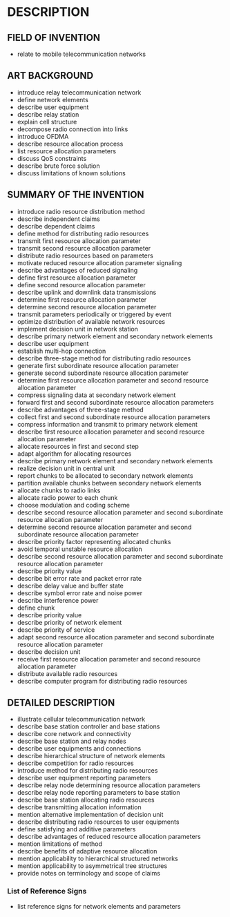 # DESCRIPTION

## FIELD OF INVENTION

- relate to mobile telecommunication networks

## ART BACKGROUND

- introduce relay telecommunication network
- define network elements
- describe user equipment
- describe relay station
- explain cell structure
- decompose radio connection into links
- introduce OFDMA
- describe resource allocation process
- list resource allocation parameters
- discuss QoS constraints
- describe brute force solution
- discuss limitations of known solutions

## SUMMARY OF THE INVENTION

- introduce radio resource distribution method
- describe independent claims
- describe dependent claims
- define method for distributing radio resources
- transmit first resource allocation parameter
- transmit second resource allocation parameter
- distribute radio resources based on parameters
- motivate reduced resource allocation parameter signaling
- describe advantages of reduced signaling
- define first resource allocation parameter
- define second resource allocation parameter
- describe uplink and downlink data transmissions
- determine first resource allocation parameter
- determine second resource allocation parameter
- transmit parameters periodically or triggered by event
- optimize distribution of available network resources
- implement decision unit in network station
- describe primary network element and secondary network elements
- describe user equipment
- establish multi-hop connection
- describe three-stage method for distributing radio resources
- generate first subordinate resource allocation parameter
- generate second subordinate resource allocation parameter
- determine first resource allocation parameter and second resource allocation parameter
- compress signaling data at secondary network element
- forward first and second subordinate resource allocation parameters
- describe advantages of three-stage method
- collect first and second subordinate resource allocation parameters
- compress information and transmit to primary network element
- describe first resource allocation parameter and second resource allocation parameter
- allocate resources in first and second step
- adapt algorithm for allocating resources
- describe primary network element and secondary network elements
- realize decision unit in central unit
- report chunks to be allocated to secondary network elements
- partition available chunks between secondary network elements
- allocate chunks to radio links
- allocate radio power to each chunk
- choose modulation and coding scheme
- describe second resource allocation parameter and second subordinate resource allocation parameter
- determine second resource allocation parameter and second subordinate resource allocation parameter
- describe priority factor representing allocated chunks
- avoid temporal unstable resource allocation
- describe second resource allocation parameter and second subordinate resource allocation parameter
- describe priority value
- describe bit error rate and packet error rate
- describe delay value and buffer state
- describe symbol error rate and noise power
- describe interference power
- define chunk
- describe priority value
- describe priority of network element
- describe priority of service
- adapt second resource allocation parameter and second subordinate resource allocation parameter
- describe decision unit
- receive first resource allocation parameter and second resource allocation parameter
- distribute available radio resources
- describe computer program for distributing radio resources

## DETAILED DESCRIPTION

- illustrate cellular telecommunication network
- describe base station controller and base stations
- describe core network and connectivity
- describe base station and relay nodes
- describe user equipments and connections
- describe hierarchical structure of network elements
- describe competition for radio resources
- introduce method for distributing radio resources
- describe user equipment reporting parameters
- describe relay node determining resource allocation parameters
- describe relay node reporting parameters to base station
- describe base station allocating radio resources
- describe transmitting allocation information
- mention alternative implementation of decision unit
- describe distributing radio resources to user equipments
- define satisfying and additive parameters
- describe advantages of reduced resource allocation parameters
- mention limitations of method
- describe benefits of adaptive resource allocation
- mention applicability to hierarchical structured networks
- mention applicability to asymmetrical tree structures
- provide notes on terminology and scope of claims

### List of Reference Signs

- list reference signs for network elements and parameters


